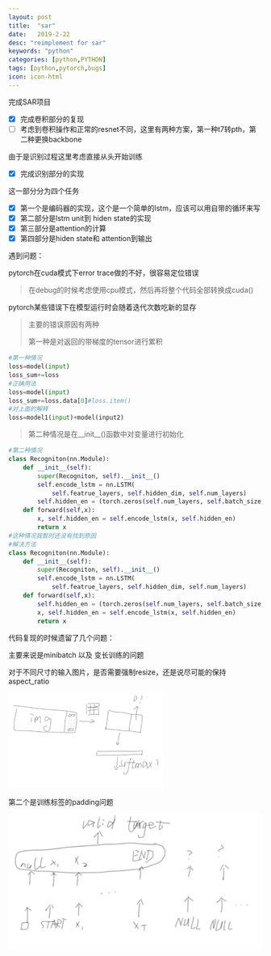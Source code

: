 ```yaml
---
layout: post
title:  "sar"
date:   2019-2-22
desc: "reimplement for sar"
keywords: "python"
categories: [python,PYTHON]
tags: [python,pytorch,bugs]
icon: icon-html
---
```


完成SAR项目

- [x] 完成卷积部分的复现
- [ ] 考虑到卷积操作和正常的resnet不同，这里有两种方案，第一种t7转pth，第二种更换backbone

由于是识别过程这里考虑直接从头开始训练 

- [x]  完成识别部分的实现

  这一部分分为四个任务

  - [x] 第一个是编码器的实现，这个是一个简单的lstm，应该可以用自带的循环来写
  - [x] 第二部分是lstm unit到 hiden state的实现
  - [x] 第三部分是attention的计算
  - [x] 第四部分是hiden state和 attention到输出

遇到问题：

pytorch在cuda模式下error trace做的不好，很容易定位错误

> 在debug的时候考虑使用cpu模式，然后再将整个代码全部转换成cuda()

pytorch某些错误下在模型运行时会随着迭代次数吃新的显存

> 主要的错误原因有两种
>
> 第一种是对返回的带梯度的tensor进行累积

```python
#第一种情况		
loss=model(input)
loss_sum+=loss
#正确用法
loss=model(input)
loss_sum+=loss.data[0]#loss.item()
#对上面的解释
loss=model1(input)+model(input2)
```

> 第二种情况是在\_\_init\_\_()函数中对变量进行初始化

```python
#第二种情况
class Recogniton(nn.Module):
    def __init__(self):
        super(Recogniton, self).__init__()
        self.encode_lstm = nn.LSTM(
            self.featrue_layers, self.hidden_dim, self.num_layers)
        self.hidden_en = (torch.zeros(self.num_layers, self.batch_size, self.hidden_dim).cuda(),torch.zeros(self.num_layers, self.batch_size, self.hidden_dim).cuda())
    def forward(self,x):
        x, self.hidden_en = self.encode_lstm(x, self.hidden_en)
        return x
#这种情况我暂时还没有找到原因
#解决方法
class Recogniton(nn.Module):
    def __init__(self):
        super(Recogniton, self).__init__()
        self.encode_lstm = nn.LSTM(
            self.featrue_layers, self.hidden_dim, self.num_layers)   
    def forward(self,x):
        self.hidden_en = (torch.zeros(self.num_layers, self.batch_size, self.hidden_dim).cuda(),torch.zeros(self.num_layers, self.batch_size, self.hidden_dim).cuda())
        x, self.hidden_en = self.encode_lstm(x, self.hidden_en)
        return x
```

代码复现的时候遗留了几个问题：

主要来说是minibatch 以及 变长训练的问题

对于不同尺寸的输入图片，是否需要强制resize，还是说尽可能的保持aspect_ratio		

<img src='./img/padding.png' style="zoom:30%">

第二个是训练标签的padding问题

<img src='./img/target_pad.png' style="zoom:50%">